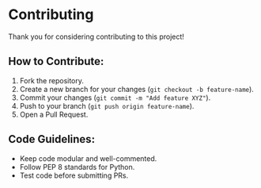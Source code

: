 # Contributing  

Thank you for considering contributing to this project!  

## How to Contribute:  
1. Fork the repository.  
2. Create a new branch for your changes (`git checkout -b feature-name`).  
3. Commit your changes (`git commit -m "Add feature XYZ"`).  
4. Push to your branch (`git push origin feature-name`).  
5. Open a Pull Request.  

## Code Guidelines:  
- Keep code modular and well-commented.  
- Follow PEP 8 standards for Python.  
- Test code before submitting PRs.  
